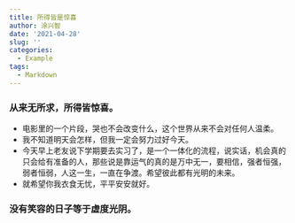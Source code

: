 ```yaml
---
title: 所得皆是惊喜
author: 涂兴智
date: '2021-04-28'
slug: ''
categories:
  - Example
tags:
  - Markdown
---
```

### 从来无所求，所得皆惊喜。
+ 电影里的一个片段，哭也不会改变什么，这个世界从来不会对任何人温柔。
+ 我不知道明天会怎样，但我一定会努力过好今天。
+ 今天早上老友说下学期要去实习了，是一个一体化的流程，说实话，机会真的只会给有准备的人，那些说是靠运气的真的是万中无一，要相信，强者恒强，弱者恒弱，人这一生，一直在争渡。希望彼此都有光明的未来。
+ 就希望你我衣食无忧，平平安安就好。
### 没有笑容的日子等于虚度光阴。
